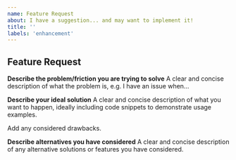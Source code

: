 ```yaml
---
name: Feature Request
about: I have a suggestion... and may want to implement it!
title: ''
labels: 'enhancement'
---
```


## Feature Request

**Describe the problem/friction you are trying to solve**
A clear and concise description of what the problem is, e.g. I have an issue when...

**Describe your ideal solution**
A clear and concise description of what you want to happen, ideally including code snippets to demonstrate usage examples.

Add any considered drawbacks.

**Describe alternatives you have considered**
A clear and concise description of any alternative solutions or features you have considered.
